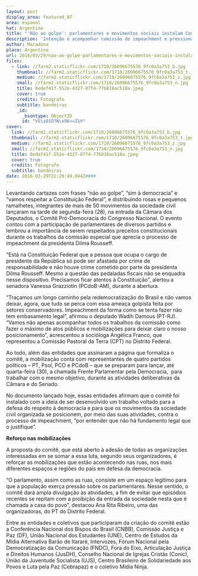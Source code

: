 ```yaml
---
layout: post
display_area: featured_07
area: espanol
hat: Argentina
title: "'Não ao golpe': parlamentares e movimentos sociais instalam Comitê Pró-Democracia"
description: 'Intenção é acompanhar comissão do impeachment e pressionar contra quebra de princípios constitucionais, tanto por meio d'
author: Maradona
place: Argentina
url: 2016/03/29/nao-ao-golpe-parlamentares-e-movimentos-sociais-instalam-comite-pro-democracia/
files:
  - link: //farm2.staticflickr.com/1710/26096675576_9fc0a3a753_b.jpg
    thumbnail: //farm2.staticflickr.com/1710/26096675576_9fc0a3a753_t.jpg
    medium: //farm2.staticflickr.com/1710/26096675576_9fc0a3a753_z.jpg
    small: //farm2.staticflickr.com/1710/26096675576_9fc0a3a753_n.jpg
    title: 8edef41f-552e-4327-87f4-776818ac518a.jpeg
    cover: true
    credits: Fotografo
    subtitle: bandeiras
    _id:
      _bsontype: ObjectID
      id: "Vû\x01Ó?N\x96¤=Ì¾®"
cover:
  link: //farm2.staticflickr.com/1710/26096675576_9fc0a3a753_b.jpg
  thumbnail: //farm2.staticflickr.com/1710/26096675576_9fc0a3a753_t.jpg
  medium: //farm2.staticflickr.com/1710/26096675576_9fc0a3a753_z.jpg
  small: //farm2.staticflickr.com/1710/26096675576_9fc0a3a753_n.jpg
  title: 8edef41f-552e-4327-87f4-776818ac518a.jpeg
  cover: true
  credits: Fotografo
  subtitle: bandeiras
date: 2016-03-29T22:29:49.044Z####
---
```

<p>Levantando cartazes com frases &ldquo;n&atilde;o ao golpe&rdquo;, &ldquo;sim &agrave; democracia&rdquo; e &ldquo;vamos respeitar a Constitui&ccedil;&atilde;o Federal&rdquo;, e distribuindo rosas e pequenos ramalhetes, integrantes de mais de 50 movimentos da sociedade civil lan&ccedil;aram na tarde de segunda-feira (28), na entrada da C&acirc;mara dos Deputados, o Comit&ecirc; Pr&oacute;-Democracia do Congresso Nacional. O evento contou com a participa&ccedil;&atilde;o de parlamentares de diversos partidos e lembrou a import&acirc;ncia de serem respeitados preceitos constitucionais durante os trabalhos da comiss&atilde;o especial que aprecia o processo de impeachment da presidenta Dilma Rousseff.</p>

<p>&ldquo;Est&aacute; na Constitui&ccedil;&atilde;o Federal que a pessoa que ocupa o cargo de presidente da Rep&uacute;blica s&oacute; pode ser afastada por crime de responsabilidade e n&atilde;o houve crime cometido por parte da presidenta Dilma Rousseff. Mesmo a quest&atilde;o das pedaladas fiscais n&atilde;o se enquadra nesse dispositivo. Precisamos ficar atentos &agrave; Constitui&ccedil;&atilde;o&rdquo;, alertou a senadora Vanessa Grazziotin (PCdoB-AM), durante a abertura.</p>

<p>&ldquo;Tra&ccedil;amos um longo caminho pela redemocratiza&ccedil;&atilde;o do Brasil e n&atilde;o vamos deixar, agora, que tudo se perca com essa amea&ccedil;a golpista feita por setores conservadores. Impeachment da forma como se tenta fazer n&atilde;o tem embasamento legal&rdquo;, afirmou o deputado Wadih Damous (PT-RJ). &ldquo;Vamos n&atilde;o apenas acompanhar todos os trabalhos da comiss&atilde;o como fazer o m&aacute;ximo de atos p&uacute;blicos e mobiliza&ccedil;&otilde;es para deixar claro o nosso posicionamento&rdquo;, acrescentou a soci&oacute;loga Ang&eacute;lica Franco, que representou a Comiss&atilde;o Pastoral da Terra (CPT) no Distrito Federal.</p>

<p>Ao todo, al&eacute;m das entidades que assinaram a p&aacute;gina que formaliza o comit&ecirc;, a mobiliza&ccedil;&atilde;o conta com representantes de quatro partidos pol&iacute;ticos &ndash; PT, Psol, PCO e PCdoB &ndash; que se preparam para lan&ccedil;ar, at&eacute; quarta-feira (30), a chamada Frente Parlamentar pela Democracia,&nbsp; para trabalhar com o mesmo objetivo, durante as atividades deliberativas da C&acirc;mara e do Senado.</p>

<p>No documento lan&ccedil;ado hoje, essas entidades afirmam que o comit&ecirc; foi instalado com a ideia de ser desenvolvido um trabalho voltado para a defesa do respeito &agrave; democracia e para que os movimentos da sociedade civil organizada se posicionem, por meio das suas atividades, contra o processo de impeachment, &ldquo;por entender que n&atilde;o h&aacute; fundamento legal que o justifique&rdquo;.</p>

<p><strong>Refor&ccedil;o nas mobiliza&ccedil;&otilde;es</strong></p>

<p>A proposta do comit&ecirc;, que est&aacute; aberto &agrave; ades&atilde;o de todas as organiza&ccedil;&otilde;es interessadas em se somar a essa luta, segundo seus organizadores, &eacute; refor&ccedil;ar as mobiliza&ccedil;&otilde;es que est&atilde;o acontecendo nas ruas, nos mais diferentes espa&ccedil;os e regi&otilde;es do pa&iacute;s em defesa da democracia.</p>

<p>&ldquo;O parlamento, assim como as ruas, consiste em um espa&ccedil;o leg&iacute;timo para que a popula&ccedil;&atilde;o exer&ccedil;a press&atilde;o sobre os parlamentares. Nesse sentido, o comit&ecirc; dar&aacute; ampla divulga&ccedil;&atilde;o &agrave;s atividades, a fim de evitar que epis&oacute;dios recentes se repitam com a proibi&ccedil;&atilde;o da entrada da sociedade nesta que &eacute; chamada a casa do povo&rdquo;, destacou Ana Rita Ribeiro, uma das organizadoras, do PT do Distrito Federal.</p>

<p>Entre as entidades e coletivos que participaram da cria&ccedil;&atilde;o do comit&ecirc; est&atilde;o a Confer&ecirc;ncia Nacional dos Bispos do Brasil (CNBB), Comiss&atilde;o Justi&ccedil;a e Paz (DF), Uni&atilde;o Nacional dos Estudantes (UNE), Centro de Estudos da M&iacute;dia Alternativa Bar&atilde;o de Itarar&eacute;, Intervozes, F&oacute;rum Nacional pela Democratiza&ccedil;&atilde;o da Comunica&ccedil;&atilde;o (FNDC), Fora do Eixo, Articula&ccedil;&atilde;o Justi&ccedil;a e Direitos Humanos (JusDH), Conselho Nacional de Igrejas Crist&atilde;s (Conic), Uni&atilde;o da Juventude Socialista (UJS),&nbsp;Centro Brasileiro de Solidariedade aos Povos e Luta pela Paz (Cebrapaz) e o coletivo M&iacute;dia Ninja.</p>

